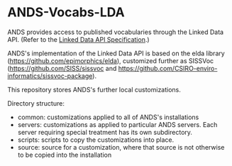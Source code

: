 # ANDS-Vocabs-LDA

ANDS provides access to published vocabularies through the Linked Data
API.  (Refer to the
[Linked Data API Specification](https://github.com/UKGovLD/linked-data-api/blob/wiki/Specification.md).)

ANDS's implementation of the Linked Data API is based on the elda
library (https://github.com/epimorphics/elda), customized further as
SISSVoc (https://github.com/SISS/sissvoc and https://github.com/CSIRO-enviro-informatics/sissvoc-package).

This repository stores ANDS's further local customizations.

Directory structure:

* common:
  customizations applied to all of ANDS's installations
* servers:
  customizations as applied to particular ANDS servers. Each
  server requiring special treatment has its own subdirectory.
* scripts:
  scripts to copy the customizations into place.
* source:
  source for a customization, where that source is not otherwise
  to be copied into the installation
